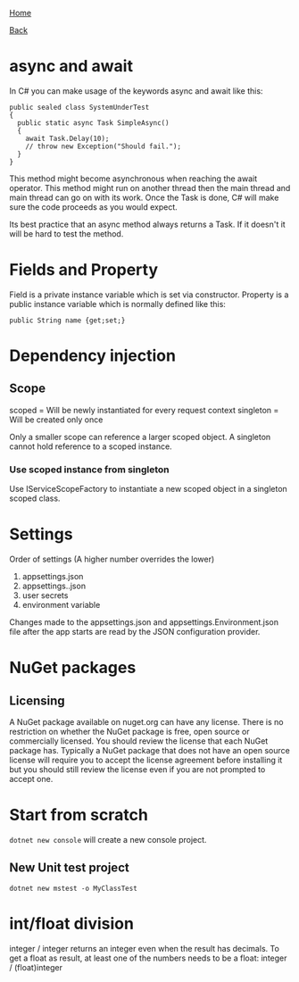 [Home](/)

[Back](../index.md)

# async and await
In C# you can make usage of the keywords async and await like this:
```
public sealed class SystemUnderTest
{
  public static async Task SimpleAsync()
  {
    await Task.Delay(10);
    // throw new Exception("Should fail.");
  }
}
```

This method might become asynchronous when reaching the await operator. This method might run on another thread then the main thread and main thread can go on with its work. 
Once the Task is done, C# will make sure the code proceeds as you would expect. 

Its best practice that an async method always returns a Task. If it doesn't it will be hard to test the method. 

# Fields and Property
Field is a private instance variable which is set via constructor. 
Property is a public instance variable which is normally defined like this: 
```
public String name {get;set;}
```

# Dependency injection

## Scope
scoped = Will be newly instantiated for every request context
singleton = Will be created only once

Only a smaller scope can reference a larger scoped object. A singleton cannot hold reference to a scoped instance.  

### Use scoped instance from singleton
Use IServiceScopeFactory to instantiate a new scoped object in a singleton scoped class. 

# Settings
Order of settings (A higher number overrides the lower)

1. appsettings.json
2. appsettings.<Environment>.json
3. user secrets
4. environment variable 

Changes made to the appsettings.json and appsettings.Environment.json file after the app starts are read by the JSON configuration provider.

# NuGet packages
## Licensing
A NuGet package available on nuget.org can have any license.
There is no restriction on whether the NuGet package is free, open source or commercially licensed.
You should review the license that each NuGet package has. 
Typically a NuGet package that does not have an open source license will require you to accept the license agreement before installing it but you should still review the license even if you are not prompted to accept one.

# Start from scratch
```dotnet new console```  will create a new console project. 

## New Unit test project
```dotnet new mstest -o MyClassTest```

# int/float division
integer / integer returns an integer even when the result has decimals. To get a float as result, at least one of the
numbers needs to be a float: integer / (float)integer  